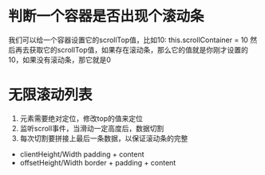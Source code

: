 # 判断一个容器是否出现个滚动条

我们可以给一个容器设置它的scrollTop值，比如10: this.scrollContainer = 10
然后再去获取它的scrollTop值，如果存在滚动条，那么它的值就是你刚才设置的10，如果没有滚动条，那它就是0

# 无限滚动列表

1. 元素需要绝对定位，修改top的值来定位
2. 监听scroll事件，当滑动一定高度后，数据切割
3. 每次切割要拼接上最后一条数据，以保证滚动条的完整

* clientHeight/Width padding + content
* offsetHeight/Width border + padding + content

